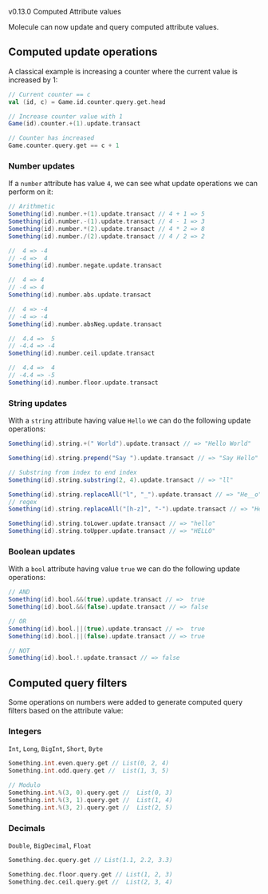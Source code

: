 v0.13.0 Computed Attribute values

Molecule can now update and query computed attribute values.


## Computed update operations

A classical example is increasing a counter where the current value is increased by 1:

```scala
// Current counter == c
val (id, c) = Game.id.counter.query.get.head

// Increase counter value with 1
Game(id).counter.+(1).update.transact

// Counter has increased
Game.counter.query.get == c + 1
```

### Number updates

If a `number` attribute has value `4`, we can see what update operations we can perform on it: 

```scala
// Arithmetic
Something(id).number.+(1).update.transact // 4 + 1 => 5 
Something(id).number.-(1).update.transact // 4 - 1 => 3
Something(id).number.*(2).update.transact // 4 * 2 => 8
Something(id).number./(2).update.transact // 4 / 2 => 2

//  4 => -4
// -4 =>  4
Something(id).number.negate.update.transact

//  4 => 4
// -4 => 4
Something(id).number.abs.update.transact

//  4 => -4
// -4 => -4
Something(id).number.absNeg.update.transact

//  4.4 =>  5
// -4.4 => -4
Something(id).number.ceil.update.transact

//  4.4 =>  4
// -4.4 => -5
Something(id).number.floor.update.transact
```

### String updates

With a `string` attribute having value `Hello` we can do the following update operations:

```scala
Something(id).string.+(" World").update.transact // => "Hello World" 

Something(id).string.prepend("Say ").update.transact // => "Say Hello" 

// Substring from index to end index
Something(id).string.substring(2, 4).update.transact // => "ll" 

Something(id).string.replaceAll("l", "_").update.transact // => "He__o"
// regex
Something(id).string.replaceAll("[h-z]", "-").update.transact // => "He---" 

Something(id).string.toLower.update.transact // => "hello" 
Something(id).string.toUpper.update.transact // => "HELLO" 
```

### Boolean updates

With a `bool` attribute having value `true` we can do the following update operations:

```scala
// AND
Something(id).bool.&&(true).update.transact // =>  true 
Something(id).bool.&&(false).update.transact // => false

// OR
Something(id).bool.||(true).update.transact // =>  true 
Something(id).bool.||(false).update.transact // => true 

// NOT
Something(id).bool.!.update.transact // => false 
```


## Computed query filters

Some operations on numbers were added to generate computed query filters based on the attribute value:

### Integers

`Int`, `Long`, `BigInt`, `Short`, `Byte`

```scala
Something.int.even.query.get // List(0, 2, 4) 
Something.int.odd.query.get //  List(1, 3, 5) 

// Modulo
Something.int.%(3, 0).query.get //  List(0, 3) 
Something.int.%(3, 1).query.get //  List(1, 4) 
Something.int.%(3, 2).query.get //  List(2, 5)
```

### Decimals

`Double`, `BigDecimal`, `Float`

```scala
Something.dec.query.get // List(1.1, 2.2, 3.3) 

Something.dec.floor.query.get // List(1, 2, 3) 
Something.dec.ceil.query.get //  List(2, 3, 4) 
```